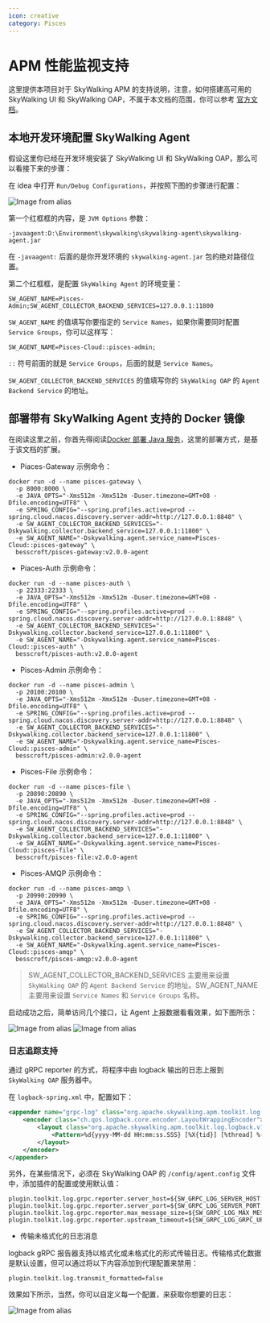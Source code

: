 ```yaml
---
icon: creative
category: Pisces
---
```


# APM 性能监视支持

这里提供本项目对于 SkyWalking APM 的支持说明，注意，如何搭建高可用的 SkyWalking UI 和 SkyWalking OAP，不属于本文档的范围，你可以参考 [官方文档](https://skywalking.apache.org/docs/)。

## 本地开发环境配置 SkyWalking Agent

假设这里你已经在开发环境安装了 SkyWalking UI 和 SkyWalking OAP，那么可以看接下来的步骤：

在 idea 中打开 `Run/Debug Configurations`，并按照下图的步骤进行配置：

![Image from alias](../images/apm-agent01.png)

第一个红框框的内容，是 `JVM Options` 参数：

```
-javaagent:D:\Environment\skywalking\skywalking-agent\skywalking-agent.jar
```

在 `-javaagent:` 后面的是你开发环境的 `skywalking-agent.jar` 包的绝对路径位置。

第二个红框框，是配置 `SkyWalking Agent` 的环境变量：

```
SW_AGENT_NAME=Pisces-Admin;SW_AGENT_COLLECTOR_BACKEND_SERVICES=127.0.0.1:11800
```

`SW_AGENT_NAME` 的值填写你要指定的 `Service Names`，如果你需要同时配置 `Service Groups`，你可以这样写：

```
SW_AGENT_NAME=Pisces-Cloud::pisces-admin;
```

`::` 符号前面的就是 `Service Groups`，后面的就是 `Service Names`。

`SW_AGENT_COLLECTOR_BACKEND_SERVICES` 的值填写你的 `SkyWalking OAP` 的 `Agent Backend Service` 的地址。

## 部署带有 SkyWalking Agent 支持的 Docker 镜像

在阅读这里之前，你首先得阅读<a href="../deploy#docker-部署-java-服务">Docker 部署 Java 服务</a>，这里的部署方式，是基于该文档的扩展。

- Piaces-Gateway 示例命令：

```shell
docker run -d --name pisces-gateway \
  -p 8000:8000 \
  -e JAVA_OPTS="-Xms512m -Xmx512m -Duser.timezone=GMT+08 -Dfile.encoding=UTF8" \
  -e SPRING_CONFIG="--spring.profiles.active=prod --spring.cloud.nacos.discovery.server-addr=http://127.0.0.1:8848" \
  -e SW_AGENT_COLLECTOR_BACKEND_SERVICES="-Dskywalking.collector.backend_service=127.0.0.1:11800" \
  -e SW_AGENT_NAME="-Dskywalking.agent.service_name=Pisces-Cloud::pisces-gateway" \
  besscroft/pisces-gateway:v2.0.0-agent
```

- Piaces-Auth 示例命令：

```shell
docker run -d --name pisces-auth \
  -p 22333:22333 \
  -e JAVA_OPTS="-Xms512m -Xmx512m -Duser.timezone=GMT+08 -Dfile.encoding=UTF8" \
  -e SPRING_CONFIG="--spring.profiles.active=prod --spring.cloud.nacos.discovery.server-addr=http://127.0.0.1:8848" \
  -e SW_AGENT_COLLECTOR_BACKEND_SERVICES="-Dskywalking.collector.backend_service=127.0.0.1:11800" \
  -e SW_AGENT_NAME="-Dskywalking.agent.service_name=Pisces-Cloud::pisces-auth" \
  besscroft/pisces-auth:v2.0.0-agent
```

- Pisces-Admin 示例命令：

```shell
docker run -d --name pisces-admin \
  -p 20100:20100 \
  -e JAVA_OPTS="-Xms512m -Xmx512m -Duser.timezone=GMT+08 -Dfile.encoding=UTF8" \
  -e SPRING_CONFIG="--spring.profiles.active=prod --spring.cloud.nacos.discovery.server-addr=http://127.0.0.1:8848" \
  -e SW_AGENT_COLLECTOR_BACKEND_SERVICES="-Dskywalking.collector.backend_service=127.0.0.1:11800" \
  -e SW_AGENT_NAME="-Dskywalking.agent.service_name=Pisces-Cloud::pisces-admin" \
  besscroft/pisces-admin:v2.0.0-agent
```

- Pisces-File 示例命令：

```shell
docker run -d --name pisces-file \
  -p 20890:20890 \
  -e JAVA_OPTS="-Xms512m -Xmx512m -Duser.timezone=GMT+08 -Dfile.encoding=UTF8" \
  -e SPRING_CONFIG="--spring.profiles.active=prod --spring.cloud.nacos.discovery.server-addr=http://127.0.0.1:8848" \
  -e SW_AGENT_COLLECTOR_BACKEND_SERVICES="-Dskywalking.collector.backend_service=127.0.0.1:11800" \
  -e SW_AGENT_NAME="-Dskywalking.agent.service_name=Pisces-Cloud::pisces-file" \
  besscroft/pisces-file:v2.0.0-agent
```

- Pisces-AMQP 示例命令：

```shell
docker run -d --name pisces-amqp \
  -p 20990:20990 \
  -e JAVA_OPTS="-Xms512m -Xmx512m -Duser.timezone=GMT+08 -Dfile.encoding=UTF8" \
  -e SPRING_CONFIG="--spring.profiles.active=prod --spring.cloud.nacos.discovery.server-addr=http://127.0.0.1:8848" \
  -e SW_AGENT_COLLECTOR_BACKEND_SERVICES="-Dskywalking.collector.backend_service=127.0.0.1:11800" \
  -e SW_AGENT_NAME="-Dskywalking.agent.service_name=Pisces-Cloud::pisces-amqp" \
  besscroft/pisces-amqp:v2.0.0-agent
```

> SW_AGENT_COLLECTOR_BACKEND_SERVICES 主要用来设置 `SkyWalking OAP` 的 `Agent Backend Service` 的地址。SW_AGENT_NAME 主要用来设置 `Service Names` 和 `Service Groups` 名称。

启动成功之后，简单访问几个接口，让 Agent 上报数据看看效果，如下图所示：

![Image from alias](../images/apm-agent02.png)
![Image from alias](../images/apm-agent03.png)

### 日志追踪支持

通过 gRPC reporter 的方式，将程序中由 logback 输出的日志上报到 `SkyWalking OAP` 服务器中。

在 `logback-spring.xml` 中，配置如下：

```xml
<appender name="grpc-log" class="org.apache.skywalking.apm.toolkit.log.logback.v1.x.log.GRPCLogClientAppender">
    <encoder class="ch.qos.logback.core.encoder.LayoutWrappingEncoder">
        <layout class="org.apache.skywalking.apm.toolkit.log.logback.v1.x.mdc.TraceIdMDCPatternLogbackLayout">
            <Pattern>%d{yyyy-MM-dd HH:mm:ss.SSS} [%X{tid}] [%thread] %-5level %logger{36} -%msg%n</Pattern>
        </layout>
    </encoder>
</appender>
```

另外，在某些情况下，必须在 SkyWalking OAP 的 `/config/agent.config` 文件中，添加插件的配置或使用默认值：

```
plugin.toolkit.log.grpc.reporter.server_host=${SW_GRPC_LOG_SERVER_HOST:127.0.0.1}
plugin.toolkit.log.grpc.reporter.server_port=${SW_GRPC_LOG_SERVER_PORT:11800}
plugin.toolkit.log.grpc.reporter.max_message_size=${SW_GRPC_LOG_MAX_MESSAGE_SIZE:10485760}
plugin.toolkit.log.grpc.reporter.upstream_timeout=${SW_GRPC_LOG_GRPC_UPSTREAM_TIMEOUT:30}
```

- 传输未格式化的日志消息

logback gRPC 报告器支持以格式化或未格式化的形式传输日志。传输格式化数据是默认设置，但可以通过将以下内容添加到代理配置来禁用：

```
plugin.toolkit.log.transmit_formatted=false
```

效果如下所示，当然，你可以自定义每一个配置，来获取你想要的日志：

![Image from alias](../images/apm-agent04.png)

